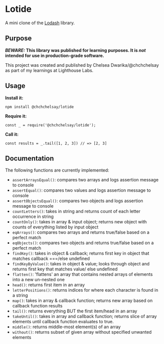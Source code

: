 # Lotide

A mini clone of the [Lodash](https://lodash.com) library.

## Purpose

**_BEWARE:_ This library was published for learning purposes. It is _not_ intended for use in production-grade software.**

This project was created and published by Chelsea Dwarika/@chchchelsay as part of my learnings at Lighthouse Labs. 

## Usage

**Install it:**

`npm install @chchchelsay/lotide`

**Require it:**

`const _ = require('@chchchelsay/lotide');`

**Call it:**

`const results = _.tail([1, 2, 3]) // => [2, 3]`

## Documentation

The following functions are currently implemented:

* `assertArraysEqual()`: compares two arrays and logs assertion message to console
* `assertEqual()`: compares two values and logs assertion message to console
*  `assertObjectsEqual()`: compares two objects and logs assertion message to console
*  `countLetters()`: takes in string and returns count of each letter occurrence in string
*  `countOnly()`: takes in array & input object; returns new object with counts of everything listed by input object
*  `eqArrays()`: compares two arrays and returns true/false based on a perfect match
*  `eqObjects()`: compares two objects and returns true/false based on a perfect match
*  `findKey()`: takes in object & callback; returns first key in object that matches callback ===/else undefined
*  `findKeyByValue()`: takes in object & value; looks through object and returns first key that matches value/ else undefined
*  `flatten()`: 'flattens' an array that contains nested arrays of elements into a new un-nested one
*  `head()`: returns first item in an array
*  `letterPositions()`: returns indices for where each character is found in a string
*  `map()`: takes in array & callback function; returns new array based on callback function results
*  `tail()`: returns everything BUT the first item/head in an array
*  `takeUntil()`: takes in array and callback function; returns slice of array elements until callback function evaluates to true.
*  `middle()`: returns middle-most element(s) of an array
*  `without()`: returns subset of given array without specified unwanted elements